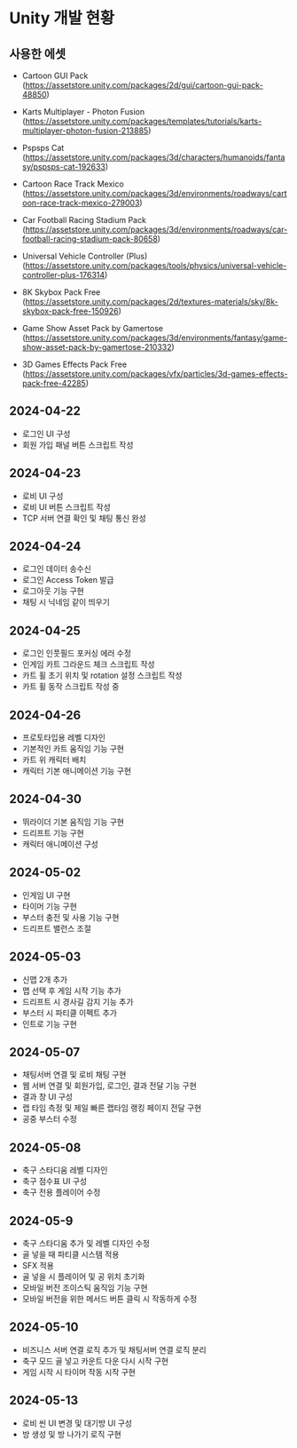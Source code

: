 # Unity 개발 현황

## 사용한 에셋
- Cartoon GUI Pack (https://assetstore.unity.com/packages/2d/gui/cartoon-gui-pack-48850)

- Karts Multiplayer - Photon Fusion (https://assetstore.unity.com/packages/templates/tutorials/karts-multiplayer-photon-fusion-213885)

- Pspsps Cat (https://assetstore.unity.com/packages/3d/characters/humanoids/fantasy/pspsps-cat-192633)

- Cartoon Race Track Mexico (https://assetstore.unity.com/packages/3d/environments/roadways/cartoon-race-track-mexico-279003)

- Car Football Racing Stadium Pack (https://assetstore.unity.com/packages/3d/environments/roadways/car-football-racing-stadium-pack-80658)

- Universal Vehicle Controller (Plus) (https://assetstore.unity.com/packages/tools/physics/universal-vehicle-controller-plus-176314)

- 8K Skybox Pack Free (https://assetstore.unity.com/packages/2d/textures-materials/sky/8k-skybox-pack-free-150926)

- Game Show Asset Pack by Gamertose (https://assetstore.unity.com/packages/3d/environments/fantasy/game-show-asset-pack-by-gamertose-210332)

- 3D Games Effects Pack Free (https://assetstore.unity.com/packages/vfx/particles/3d-games-effects-pack-free-42285)

## 2024-04-22

- 로그인 UI 구성
- 회원 가입 패널 버튼 스크립트 작성

## 2024-04-23

- 로비 UI 구성
- 로비 UI 버튼 스크립트 작성 
- TCP 서버 연결 확인 및 채팅 통신 완성

## 2024-04-24

- 로그인 데이터 송수신
- 로그인 Access Token 발급
- 로그아웃 기능 구현
- 채팅 시 닉네임 같이 띄우기

## 2024-04-25

- 로그인 인풋필드 포커싱 에러 수정
- 인게임 카트 그라운드 체크 스크립트 작성
- 카트 휠 초기 위치 및 rotation 설정 스크립트 작성
- 카트 휠 동작 스크립트 작성 중

## 2024-04-26

- 프로토타입용 레벨 디자인
- 기본적인 카트 움직임 기능 구현
- 카트 위 캐릭터 배치
- 캐릭터 기본 애니메이션 기능 구현

## 2024-04-30

- 뛰라이더 기본 움직임 기능 구현
- 드리프트 기능 구현
- 캐릭터 애니메이션 구성

## 2024-05-02

- 인게임 UI 구현
- 타이머 기능 구현
- 부스터 충전 및 사용 기능 구현
- 드리프트 밸런스 조절

## 2024-05-03

- 신맵 2개 추가
- 맵 선택 후 게임 시작 기능 추가
- 드리프트 시 경사길 감지 기능 추가
- 부스터 시 파티클 이펙트 추가
- 인트로 기능 구현

## 2024-05-07

- 채팅서버 연결 및 로비 채팅 구현
- 웹 서버 연결 및 회원가입, 로그인, 결과 전달 기능 구현
- 결과 창 UI 구성
- 랩 타임 측정 및 제일 빠른 랩타임 랭킹 페이지 전달 구현
- 공중 부스터 수정

## 2024-05-08

- 축구 스타디움 레벨 디자인
- 축구 점수표 UI 구성
- 축구 전용 플레이어 수정

## 2024-05-9

- 축구 스타디움 추가 및 레벨 디자인 수정
- 골 넣을 때 파티클 시스템 적용
- SFX 적용
- 골 넣을 시 플레이어 및 공 위치 초기화
- 모바일 버전 조이스틱 움직임 기능 구현
- 모바일 버전을 위한 메서드 버튼 클릭 시 작동하게 수정

## 2024-05-10

- 비즈니스 서버 연결 로직 추가 및 채팅서버 연결 로직 분리
- 축구 모드 골 넣고 카운트 다운 다시 시작 구현
- 게임 시작 시 타이머 작동 시작 구현

## 2024-05-13

- 로비 씬 UI 변경 및 대기방 UI 구성
- 방 생성 및 방 나가기 로직 구현